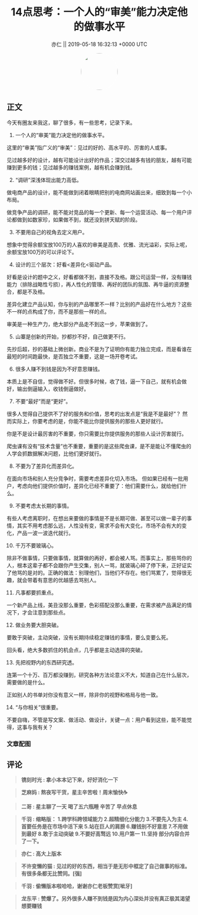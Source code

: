 <h1 align="center">14点思考：一个人的“审美”能力决定他的做事水平</h1>




<p align="center">
    <a>亦仁 || 2019-05-18 16:32:13 &#43;0000 UTC</a>
</p>

<div align="center">
    <img src="https://images.zsxq.com/Fn3NQqCN8nuGF86yZPXSbEsl0mb3?e=1590940799&amp;token=kIxbL07-8jAj8w1n4s9zv64FuZZNEATmlU_Vm6zD:pfbNc8W3hS0oYG_hyXXh_rHMHuc=" width="100" height="100" style="border:1px solid;border-radius:50%; color:#ffffff"/>
</div>




## 正文

<div>
今天有圈友来我这，聊了很多，有一些思考，记录下来。

1. 一个人的“审美”能力决定他的做事水平。

这里的“审美”指广义的“审美”：见过的好的、高水平的、厉害的人或事。

见过越多好的设计，越有可能设计出好的作品；深交过越多有钱的朋友，越有可能赚到更多的钱；见过越多的赚钱案例，越有机会赚到钱。

2. “调研”深浅体现出能力高低。

做电商产品的设计，能不能做到闭着眼睛把别的电商网站画出来，细致到每一个小布局。

做竞争产品的调研，能不能对竞品的每一个更新、每一个运营活动、每一个用户评论都做到如数家珍，如果做不到，就还没到拼天赋的阶段。

3. 不要用自己的视角去定义用户。

想象中觉得余额宝放100万的人喜欢的审美是高贵、优雅、流光溢彩，实际上呢，余额宝放100万的可以评论下。

4. 设计的三个层次：好看&lt;差异化&lt;驱动产品。

好看是设计的题中之义，好看都做不到，直接不及格。跟公司运营一样，没有赚钱能力（排除战略性亏损），再人性化的管理、再好的团队的氛围、再牛逼的资源整合，都是不及格。

差异化建立产品认知，你与别的产品哪里不一样？比别的产品好在什么地方？这些不一样的点构成了你，而不是那些一样的点。

审美是一种生产力，绝大部分产品走不到这一步，苹果做到了。

5. 山寨是创新的开始，抄都抄不好，自己做更不行。

先抄后超，抄的基础上微创新。商业不是为了证明你有能力独立完成，而是看谁在最短的时间跑最快，是否独立不重要，这是一场开卷考试。

6. 很多人赚不到钱是因为不好意思赚钱。

本质上是不自信，觉得做不好。但很多时候，收了钱，逼一下自己，就有机会做好，输出倒逼输入，收钱倒逼做好。

7. 不要“最好”而是“更好”。

很多人觉得自己提供不了好的服务和价值，思考的出发点是“我是不是最好”？ 然而实际上，你要考虑的是，你能不能比你提供服务的那些人更好就行。

你是不是设计最厉害的不重要，你只需要比你提供服务的那些人设计厉害就行。

爬虫课有没有“技术含量”也不重要，重要的是这些爬虫课，是不是能让不懂爬虫的人学会抓数据解决问题，比他们更好就行。

8. 不要为了差异化而差异化。

在面向市场和别人充分竞争时，需要考虑差异化切入市场。 但如果已经有一批用户，考虑向他们提供价值时，差异化已经不重要了：他们需要什么，就给他们什么。

9. 不要考虑太长期的事情。 

有些人考虑离职时，在想出来要做的事情是不是长期可做、甚至可以做一辈子的事情，其实不用考虑那么远，人性没有变，需求不会有大变化，市场不会有大的变化，产品一波一波迭代就行。

10. 千万不要玻璃心。

除非不做事情，只要做事情，就算做的再好，都会被人骂。而事实上，那些骂你的人，根本这辈子都不会跟你产生交集，别人一骂，就玻璃心碎了停下来，正好证实了他骂的是对的。正确的做法：别理他们，当他们不存在。他们骂累了，觉得很无趣，就会带着有意思的优越感去骂别人。

11. 凡事都要抓重点。

一个新产品上线，美丑没那么重要，色彩搭配没那么重要，在需求被产品满足的情况下，才会注意到那些点。

12. 做业务要大胆突破。

要敢于突破，主动突破，没有长期持续稳定赚钱的事情，要么变要么死。

回头看，绝大多数抓住的机会点，几乎都是主动选择的突破。

13. 先把视野内的东西研究透。

连第一个十万、百万都没赚到，研究各种方法论意义不大，知道自己在什么层次，需要做的是什么。

正如别人的书单对你没有意义一样，除非你的视野和格局与他一致。

14. “与你相关”很重要。

不要自嗨，不管是写文案、做活动、做设计，关键一点：用户看到这些，能不能觉得，这事与我有关？
</div>

### 文章配图

<div class="image" align="center">

</div>


## 评论

<div align="left">
<div>

<blockquote >
<span> <strong>镌刻时光 : 拿小本本记下来，好好消化一下 </strong></span>
</blockquote>

<blockquote >
<span> <strong>芝麻妈 : 熬夜写干货，星主辛苦啦！周末愉快☕️ </strong></span>
</blockquote>

<blockquote >
<span> <strong>二哥 : 星主聊了一天 喝了五六瓶睡 辛苦了 早点休息 </strong></span>
</blockquote>

<blockquote >
<span> <strong>千羽 : 缩略版：
1.跨学科跨领域能力
2.超精细化分能力
3.不要先入为主
4.首要任务是在市场中活下来
5.站在巨人的肩膀
6.赚钱别不好意思
7.不用做到最好
8.敢于主动突破
9.不要好高骛远
10.用户第一
11.坚持
部分内容合并了一下。 </strong></span>
</blockquote>

<blockquote >
<span> <strong>亦仁 : 高大上版本 </strong></span>
</blockquote>

<blockquote >
<span> <strong>不许变懒的猫 : 见过的好的东西，相当于是无形中框定了自己做事的标准。有很多条都无比赞同。[强] </strong></span>
</blockquote>

<blockquote >
<span> <strong>千羽 : 偷懒版本啦哈哈，谢谢亦仁老板赞赏[呲牙] </strong></span>
</blockquote>

<blockquote >
<span> <strong>龙东平 : 赞爆了。另外很多人赚不到钱是因为内心深处并没有真正极其渴望想要赚钱 </strong></span>
</blockquote>

</div>
</div>